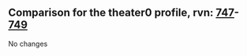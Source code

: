 ## Comparison for the theater0 profile, rvn: [747](https://github.com/PRO100KatYT/FortniteProfileRevisions/tree/main/profiles/theater0/747%20theater0.json)-[749](https://github.com/PRO100KatYT/FortniteProfileRevisions/tree/main/profiles/theater0/749%20theater0.json)

No changes

